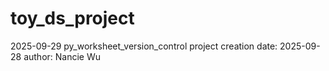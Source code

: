 # toy_ds_project
2025-09-29 py_worksheet_version_control 
project creation date: 2025-09-28
author: Nancie Wu
